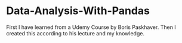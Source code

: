 # Data-Analysis-With-Pandas
First I have learned from a Udemy Course by Boris Paskhaver. Then I created this according to his lecture and my knowledge.
